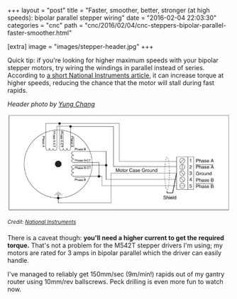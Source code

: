 +++
layout = "post"
title = "Faster, smoother, better, stronger (at high speeds): bipolar parallel stepper wiring"
date = "2016-02-04 22:03:30"
categories = "cnc"
path = "cnc/2016/02/04/cnc-steppers-bipolar-parallel-faster-smoother.html"

[extra]
image = "images/stepper-header.jpg"
+++

Quick tip: if you're looking for higher maximum speeds with your bipolar stepper motors, try wiring
the windings in parallel instead of series. According to
[a short National Instruments article](http://digital.ni.com/public.nsf/allkb/B1CC4C64ABBC7D3C86257BC70017B9E2),
it can increase torque at higher speeds, reducing the chance that the motor will stall during fast
rapids.

_Header photo by [Yung Chang](https://unsplash.com/@yungnoma)_

![Parallel wiring diagram](/images/bipolar-parallel.jpg)

<sup>_Credit:
[National Instruments](http://digital.ni.com/public.nsf/allkb/B1CC4C64ABBC7D3C86257BC70017B9E2)_</sup>

There is a caveat though: **you'll need a higher current to get the required torque.** That's not a
problem for the M542T stepper drivers I'm using; my motors are rated for 3 amps in bipolar parallel
which the driver can easily handle.

I've managed to reliably get 150mm/sec (9m/min!) rapids out of my gantry router using 10mm/rev
ballscrews. Peck drilling is even more fun to watch now.
